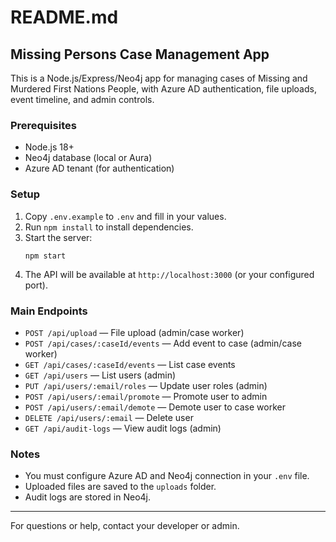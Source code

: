 # README.md

## Missing Persons Case Management App

This is a Node.js/Express/Neo4j app for managing cases of Missing and Murdered First Nations People, with Azure AD authentication, file uploads, event timeline, and admin controls.

### Prerequisites
- Node.js 18+
- Neo4j database (local or Aura)
- Azure AD tenant (for authentication)

### Setup
1. Copy `.env.example` to `.env` and fill in your values.
2. Run `npm install` to install dependencies.
3. Start the server:
   ```
   npm start
   ```
4. The API will be available at `http://localhost:3000` (or your configured port).

### Main Endpoints
- `POST /api/upload` — File upload (admin/case worker)
- `POST /api/cases/:caseId/events` — Add event to case (admin/case worker)
- `GET /api/cases/:caseId/events` — List case events
- `GET /api/users` — List users (admin)
- `PUT /api/users/:email/roles` — Update user roles (admin)
- `POST /api/users/:email/promote` — Promote user to admin
- `POST /api/users/:email/demote` — Demote user to case worker
- `DELETE /api/users/:email` — Delete user
- `GET /api/audit-logs` — View audit logs (admin)

### Notes
- You must configure Azure AD and Neo4j connection in your `.env` file.
- Uploaded files are saved to the `uploads` folder.
- Audit logs are stored in Neo4j.

---

For questions or help, contact your developer or admin.
